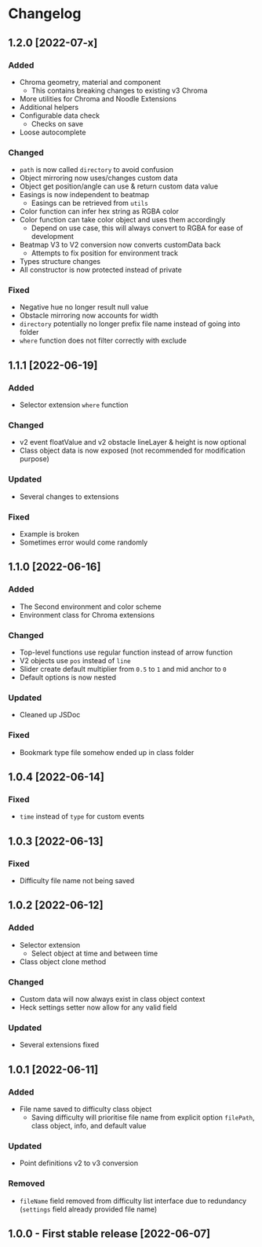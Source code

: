 # Changelog

## 1.2.0 [2022-07-x]

### Added

- Chroma geometry, material and component
  - This contains breaking changes to existing v3 Chroma
- More utilities for Chroma and Noodle Extensions
- Additional helpers
- Configurable data check
  - Checks on save
- Loose autocomplete

### Changed

- `path` is now called `directory` to avoid confusion
- Object mirroring now uses/changes custom data
- Object get position/angle can use & return custom data value
- Easings is now independent to beatmap
  - Easings can be retrieved from `utils`
- Color function can infer hex string as RGBA color
- Color function can take color object and uses them accordingly
  - Depend on use case, this will always convert to RGBA for ease of development
- Beatmap V3 to V2 conversion now converts customData back
  - Attempts to fix position for environment track
- Types structure changes
- All constructor is now protected instead of private

### Fixed

- Negative hue no longer result null value
- Obstacle mirroring now accounts for width
- `directory` potentially no longer prefix file name instead of going into folder
- `where` function does not filter correctly with exclude

## 1.1.1 [2022-06-19]

### Added

- Selector extension `where` function

### Changed

- v2 event floatValue and v2 obstacle lineLayer & height is now optional
- Class object data is now exposed (not recommended for modification purpose)

### Updated

- Several changes to extensions

### Fixed

- Example is broken
- Sometimes error would come randomly

## 1.1.0 [2022-06-16]

### Added

- The Second environment and color scheme
- Environment class for Chroma extensions

### Changed

- Top-level functions use regular function instead of arrow function
- V2 objects use `pos` instead of `line`
- Slider create default multiplier from `0.5` to `1` and mid anchor to `0`
- Default options is now nested

### Updated

- Cleaned up JSDoc

### Fixed

- Bookmark type file somehow ended up in class folder

## 1.0.4 [2022-06-14]

### Fixed

- `time` instead of `type` for custom events

## 1.0.3 [2022-06-13]

### Fixed

- Difficulty file name not being saved

## 1.0.2 [2022-06-12]

### Added

- Selector extension
  - Select object at time and between time
- Class object clone method

### Changed

- Custom data will now always exist in class object context
- Heck settings setter now allow for any valid field

### Updated

- Several extensions fixed

## 1.0.1 [2022-06-11]

### Added

- File name saved to difficulty class object
  - Saving difficulty will prioritise file name from explicit option `filePath`, class object, info, and default value

### Updated

- Point definitions v2 to v3 conversion

### Removed

- `fileName` field removed from difficulty list interface due to redundancy (`settings` field already provided file
  name)

## 1.0.0 - First stable release [2022-06-07]
